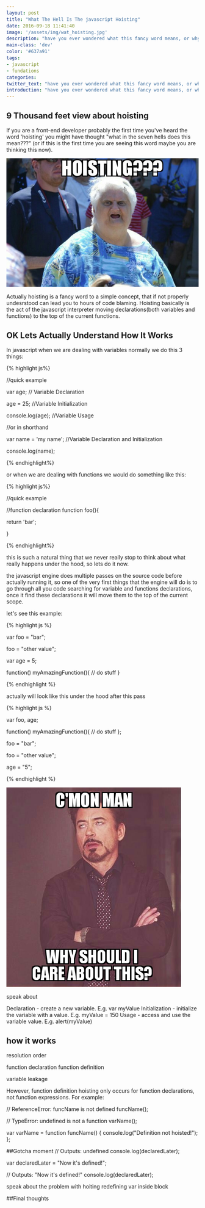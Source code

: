 ```yaml
---
layout: post
title: "What The Hell Is The javascript Hoisting"
date: 2016-09-18 11:41:40
image: '/assets/img/wat_hoisting.jpg'
description: "have you ever wondered what this fancy word means, or why sometimes your variables behave in an unexpected way. Today I will explain."
main-class: 'dev'
color: '#637a91'
tags:
- javascript
- fundations
categories:
twitter_text: "have you ever wondered what this fancy word means, or why sometimes your variables behave in an unexpected way. Today I will explain."
introduction: "have you ever wondered what this fancy word means, or why sometimes your variables behave in an unexpected way. Today I will explain."
---
```




## 9 Thousand feet view about hoisting

If you are a front-end developer probably the first time you've heard the word
'hoisting' you might have thought "what in the seven hells does this mean???"
(or if this is the first time you are seeing this word maybe you are thinking this now).

![what is hoisting?](/assets/img/wat_hoisting.jpg)

Actually hoisting is a fancy word to a simple concept, that if not properly undesrstood can lead
you to hours of code blaming. Hoisting basically is the act of the javascript interpreter
moving  declarations(both variables and functions) to the top of the current functions.

## OK Lets Actually Understand How It Works

In javascript when we are dealing with variables normally we do this 3 things:

{% highlight js%}

//quick example

var age; // Variable Declaration

age = 25; //Variable Initialization

console.log(age); //Variable Usage

//or in shorthand

var name = 'my name'; //Variable Declaration and Initialization

console.log(name);

{% endhighlight%}

or when we are dealing with functions we would do something like this:

{% highlight js%}

//quick example

//function declaration
function foo(){

  return 'bar';

}

{% endhighlight%}

this is such a natural thing that we never really stop to think about what really happens
under the hood, so lets do it now.

the javascript engine does multiple passes on the source code before actually running it,
so one of the very first things that the engine will do is to go through all you code
searching for variable and functions declarations, once it find these declarations it will move them
to the top of the current scope.

let's see this example:

{% highlight js %}

var foo = "bar";

foo = "other value";

var age = 5;

function() myAmazingFunction(){
  // do stuff
}

{% endhighlight %}

actually will look like this under the hood after this pass

{% highlight js %}

var foo, age;

function() myAmazingFunction(){
  // do stuff
};

foo = "bar";

foo = "other value";

age = "5";


{% endhighlight %}


![why should i care about hoisting](/assets/img/hoisting_why_should_i_care.jpg)

speak about

Declaration - create a new variable. E.g. var myValue
Initialization - initialize the variable with a value. E.g. myValue = 150
Usage - access and use the variable value. E.g. alert(myValue)

## how it works

resolution order

function declaration
function definition

variable leakage

However, function definition hoisting only occurs for function declarations, not function expressions. For example:

// ReferenceError: funcName is not defined
funcName();

// TypeError: undefined is not a function
varName();

var varName = function funcName() {
    console.log("Definition not hoisted!");
};



##Gotcha moment
// Outputs: undefined
console.log(declaredLater);

var declaredLater = "Now it's defined!";

// Outputs: "Now it's defined!"
console.log(declaredLater);

speak about the problem with hoiting redefining var inside block

##Final thoughts
